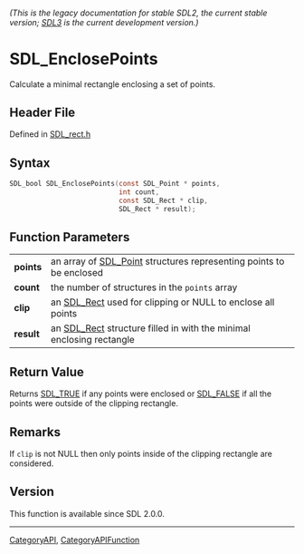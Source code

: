 ###### (This is the legacy documentation for stable SDL2, the current stable version; [SDL3](https://wiki.libsdl.org/SDL3/) is the current development version.)
# SDL_EnclosePoints

Calculate a minimal rectangle enclosing a set of points.

## Header File

Defined in [SDL_rect.h](https://github.com/libsdl-org/SDL/blob/SDL2/include/SDL_rect.h)

## Syntax

```c
SDL_bool SDL_EnclosePoints(const SDL_Point * points,
                           int count,
                           const SDL_Rect * clip,
                           SDL_Rect * result);

```

## Function Parameters

|                |                                                                                  |
| -------------- | -------------------------------------------------------------------------------- |
| **points**     | an array of [SDL_Point](SDL_Point) structures representing points to be enclosed |
| **count**      | the number of structures in the `points` array                                   |
| **clip**       | an [SDL_Rect](SDL_Rect) used for clipping or NULL to enclose all points          |
| **result**     | an [SDL_Rect](SDL_Rect) structure filled in with the minimal enclosing rectangle |

## Return Value

Returns [SDL_TRUE](SDL_TRUE) if any points were enclosed or
[SDL_FALSE](SDL_FALSE) if all the points were outside of the clipping
rectangle.

## Remarks

If `clip` is not NULL then only points inside of the clipping rectangle are
considered.

## Version

This function is available since SDL 2.0.0.

----
[CategoryAPI](CategoryAPI), [CategoryAPIFunction](CategoryAPIFunction)

